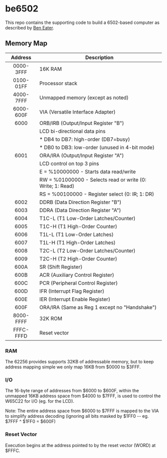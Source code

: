 # be6502

This repo contains the supporting code to build a 6502-based computer as described by [Ben Eater][beneater].

## Memory Map

| Address   | Description |
| :-------: |-----------|
| 0000-3FFF | 16K RAM |
| 0100-01FF | Processor stack |
| 4000-7FFF | Unmapped memory (except as noted) |
| 6000-600F | VIA (Versatile Interface Adapter) |
| 6000      | ORB/IRB (Output/Input Register "B") |
|           | LCD bi-directional data pins |
|           | * DB4 to DB7: high-order (DB7=busy) |
|           | * DB0 to DB3: low-order (unused in 4-bit mode) |
| 6001      | ORA/IRA (Output/Input Register "A") |
|           | LCD control on top 3 pins |
|           | E  = %10000000 - Starts data read/write |
|           | RW = %01000000 - Selects read or write (0: Write; 1: Read) |
|           | RS = %00100000 - Register select (0: IR; 1: DR) |
| 6002      | DDRB (Data Direction Register "B") |
| 6003      | DDRA (Data Direction Register "A") |
| 6004      | T1C-L (T1 Low-Order Latches/Counter) |
| 6005      | T1C-H (T1 High-Order Counter) |
| 6006      | T1L-L (T1 Low-Order Latches) |
| 6007      | T1L-H (T1 High-Order Latches) |
| 6008      | T2C-L (T2 Low-Order Latches/Counter) |
| 6009      | T2C-H (T2 High-Order Counter) |
| 600A      | SR (Shift Register) |
| 600B      | ACR (Auxiliary Control Register) |
| 600C      | PCR (Peripheral Control Register) |
| 600D      | IFR (Interrupt Flag Register) |
| 600E      | IER (Interrupt Enable Register) |
| 600F      | ORA/IRA (Same as Reg 1 except no "Handshake") |
| 8000-FFFF | 32K ROM |
| FFFC-FFFD | Reset vector |

### RAM

The 62256 provides supports 32KB of addressable memory, but to keep address mapping simple we only map 16KB from $0000 to $3FFF.

### I/O

The 16-byte range of addresses from $6000 to $600F, within the unmapped 16KB address space from $4000 to $7FFF, is used to control the W65C22 for I/O (eg. for the LCD).

Note: The entire address space from $6000 to $7FFF is mapped to the VIA to simplify address decoding (ignoring all bits masked by $1FF0 -- eg. $7FFF ^ $1FF0 = $600F)

### Reset Vector

Execution begins at the address pointed to by the reset vector (WORD) at $FFFC.

[beneater]: https://eater.net/6502
